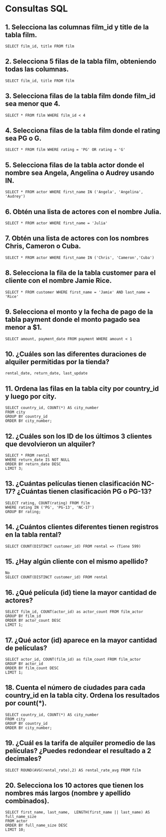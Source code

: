 # Consultas SQL

## 1. Selecciona las columnas film_id y title de la tabla film.
    SELECT film_id, title FROM film

## 2. Selecciona 5 filas de la tabla film, obteniendo todas las columnas.
    SELECT film_id, title FROM film

## 3. Selecciona filas de la tabla film donde film_id sea menor que 4.
    SELECT * FROM film WHERE film_id < 4

## 4. Selecciona filas de la tabla film donde el rating sea PG o G.
    SELECT * FROM film WHERE rating = 'PG' OR rating = 'G'

## 5. Selecciona filas de la tabla actor donde el nombre sea Angela, Angelina o Audrey usando IN.
    SELECT * FROM actor WHERE first_name IN ('Angela', 'Angelina', 'Audrey')

## 6. Obtén una lista de actores con el nombre Julia.
    SELECT * FROM actor WHERE first_name = 'Julia'

## 7. Obtén una lista de actores con los nombres Chris, Cameron o Cuba.
    SELECT * FROM actor WHERE first_name IN ('Chris', 'Cameron','Cuba')

## 8. Selecciona la fila de la tabla customer para el cliente con el nombre Jamie Rice.
    SELECT * FROM customer WHERE first_name = 'Jamie' AND last_name = 'Rice'

## 9. Selecciona el monto y la fecha de pago de la tabla payment donde el monto pagado sea menor a $1.
    SELECT amount, payment_date FROM payment WHERE amount < 1

## 10. ¿Cuáles son las diferentes duraciones de alquiler permitidas por la tienda?
    rental_date, return_date, last_update

## 11. Ordena las filas en la tabla city por country_id y luego por city.
    SELECT country_id, COUNT(*) AS city_number 
    FROM city 
    GROUP BY country_id
    ORDER BY city_number;

## 12. ¿Cuáles son los ID de los últimos 3 clientes que devolvieron un alquiler?
    SELECT * FROM rental
    WHERE return_date IS NOT NULL
    ORDER BY return_date DESC
    LIMIT 3;

## 13. ¿Cuántas películas tienen clasificación NC-17? ¿Cuántas tienen clasificación PG o PG-13?
    SELECT rating, COUNT(rating) FROM film 
    WHERE rating IN ('PG', 'PG-13', 'NC-17')
    GROUP BY rating;


## 14. ¿Cuántos clientes diferentes tienen registros en la tabla rental?
    SELECT COUNT(DISTINCT customer_id) FROM rental => (Tiene 599)

## 15. ¿Hay algún cliente con el mismo apellido?
    No
    SELECT COUNT(DISTINCT customer_id) FROM rental

## 16. ¿Qué película (id) tiene la mayor cantidad de actores?
    SELECT film_id, COUNT(actor_id) as actor_count FROM film_actor
    GROUP BY film_id
    ORDER BY actor_count DESC
    LIMIT 1;

## 17. ¿Qué actor (id) aparece en la mayor cantidad de películas?
    SELECT actor_id, COUNT(film_id) as film_count FROM film_actor
    GROUP BY actor_id
    ORDER BY film_count DESC
    LIMIT 1;

## 18. Cuenta el número de ciudades para cada country_id en la tabla city. Ordena los resultados por count(*).
    SELECT country_id, COUNT(*) AS city_number 
    FROM city 
    GROUP BY country_id
    ORDER BY city_number;

## 19. ¿Cuál es la tarifa de alquiler promedio de las películas? ¿Puedes redondear el resultado a 2 decimales?
    SELECT ROUND(AVG(rental_rate),2) AS rental_rate_avg FROM film

## 20. Selecciona los 10 actores que tienen los nombres más largos (nombre y apellido combinados).
    SELECT first_name, last_name,  LENGTH(first_name || last_name) AS full_name_size
    FROM actor
    ORDER BY full_name_size DESC
    LIMIT 10;